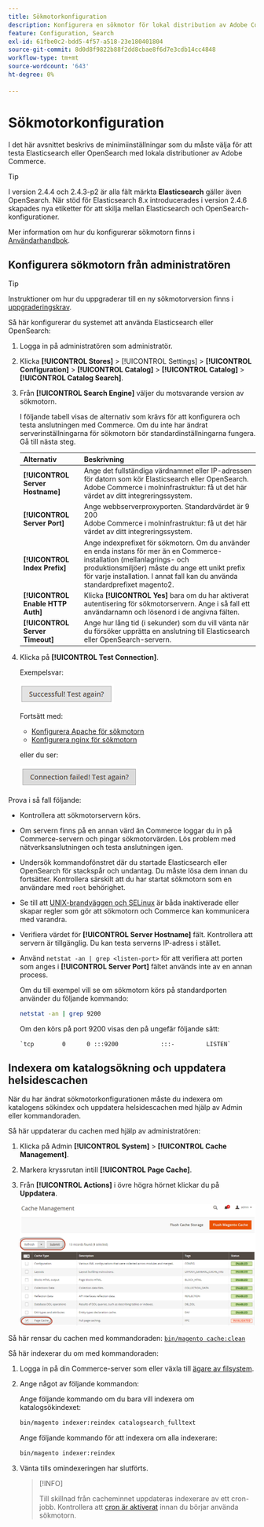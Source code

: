 ```yaml
---
title: Sökmotorkonfiguration
description: Konfigurera en sökmotor för lokal distribution av Adobe Commerce.
feature: Configuration, Search
exl-id: 61fbe0c2-bdd5-4f57-a518-23e180401804
source-git-commit: 8d0d8f9822b88f2dd8cbae8f6d7e3cdb14cc4848
workflow-type: tm+mt
source-wordcount: '643'
ht-degree: 0%

---
```


# Sökmotorkonfiguration

I det här avsnittet beskrivs de minimiinställningar som du måste välja för att testa Elasticsearch eller OpenSearch med lokala distributioner av Adobe Commerce.

>[!TIP]
>
>I version 2.4.4 och 2.4.3-p2 är alla fält märkta **Elasticsearch** gäller även OpenSearch.
>När stöd för Elasticsearch 8.x introducerades i version 2.4.6 skapades nya etiketter för att skilja mellan Elasticsearch och OpenSearch-konfigurationer.

Mer information om hur du konfigurerar sökmotorn finns i [Användarhandbok](https://experienceleague.adobe.com/docs/commerce-admin/catalog/catalog/search/search-configuration.html).

## Konfigurera sökmotorn från administratören

>[!TIP]
>
>Instruktioner om hur du uppgraderar till en ny sökmotorversion finns i [uppgraderingskrav](../../upgrade/prepare/prerequisites.md).

Så här konfigurerar du systemet att använda Elasticsearch eller OpenSearch:

1. Logga in på administratören som administratör.
1. Klicka **[!UICONTROL Stores]** > [!UICONTROL Settings] > **[!UICONTROL Configuration]** > **[!UICONTROL Catalog]** > **[!UICONTROL Catalog]** > **[!UICONTROL Catalog Search]**.
1. Från **[!UICONTROL Search Engine]** väljer du motsvarande version av sökmotorn.

   I följande tabell visas de alternativ som krävs för att konfigurera och testa anslutningen med Commerce. Om du inte har ändrat serverinställningarna för sökmotorn bör standardinställningarna fungera. Gå till nästa steg.

   | Alternativ | Beskrivning |
   |--- |--- |
   | **[!UICONTROL Server Hostname]** | Ange det fullständiga värdnamnet eller IP-adressen för datorn som kör Elasticsearch eller OpenSearch.<br>Adobe Commerce i molninfrastruktur: få ut det här värdet av ditt integreringssystem. |
   | **[!UICONTROL Server Port]** | Ange webbserverproxyporten. Standardvärdet är 9 200<br>Adobe Commerce i molninfrastruktur: få ut det här värdet av ditt integreringssystem. |
   | **[!UICONTROL Index Prefix]** | Ange indexprefixet för sökmotorn. Om du använder en enda instans för mer än en Commerce-installation (mellanlagrings- och produktionsmiljöer) måste du ange ett unikt prefix för varje installation. I annat fall kan du använda standardprefixet magento2. |
   | **[!UICONTROL Enable HTTP Auth]** | Klicka **[!UICONTROL Yes]** bara om du har aktiverat autentisering för sökmotorservern. Ange i så fall ett användarnamn och lösenord i de angivna fälten. |
   | **[!UICONTROL Server Timeout]** | Ange hur lång tid (i sekunder) som du vill vänta när du försöker upprätta en anslutning till Elasticsearch eller OpenSearch-servern. |

1. Klicka på **[!UICONTROL Test Connection]**.

   Exempelsvar:

   ![framgång](../../assets/configuration/elastic_test-success.png)

   Fortsätt med:

   - [Konfigurera Apache för sökmotorn](../../installation/prerequisites/search-engine/configure-apache.md)
   - [Konfigurera nginx för sökmotorn](../../installation/prerequisites/search-engine/configure-nginx.md)

   eller du ser:

   ![misslyckades](../../assets/configuration/elastic_test-fail.png)

Prova i så fall följande:

- Kontrollera att sökmotorservern körs.
- Om servern finns på en annan värd än Commerce loggar du in på Commerce-servern och pingar sökmotorvärden. Lös problem med nätverksanslutningen och testa anslutningen igen.
- Undersök kommandofönstret där du startade Elasticsearch eller OpenSearch för stackspår och undantag. Du måste lösa dem innan du fortsätter. Kontrollera särskilt att du har startat sökmotorn som en användare med `root` behörighet.
- Se till att [UNIX-brandväggen och SELinux](../../installation/prerequisites/search-engine/overview.md#firewall-and-selinux) är båda inaktiverade eller skapar regler som gör att sökmotorn och Commerce kan kommunicera med varandra.
- Verifiera värdet för **[!UICONTROL Server Hostname]** fält. Kontrollera att servern är tillgänglig. Du kan testa serverns IP-adress i stället.
- Använd `netstat -an | grep <listen-port>` för att verifiera att porten som anges i **[!UICONTROL Server Port]** fältet används inte av en annan process.

  Om du till exempel vill se om sökmotorn körs på standardporten använder du följande kommando:

  ```bash
  netstat -an | grep 9200
  ```

  Om den körs på port 9200 visas den på ungefär följande sätt:

  ```terminal
  `tcp        0      0 :::9200            :::-         LISTEN`
  ```

## Indexera om katalogsökning och uppdatera helsidescachen

När du har ändrat sökmotorkonfigurationen måste du indexera om katalogens sökindex och uppdatera helsidescachen med hjälp av Admin eller kommandoraden.

Så här uppdaterar du cachen med hjälp av administratören:

1. Klicka på Admin **[!UICONTROL System]** > **[!UICONTROL Cache Management]**.
1. Markera kryssrutan intill **[!UICONTROL Page Cache]**.
1. Från **[!UICONTROL Actions]** i övre högra hörnet klickar du på **Uppdatera**.

   ![cachehantering](../../assets/configuration/refresh-cache.png)

Så här rensar du cachen med kommandoraden: [`bin/magento cache:clean`](../cli/manage-cache.md#clean-and-flush-cache-types)

Så här indexerar du om med kommandoraden:

1. Logga in på din Commerce-server som eller växla till [ägare av filsystem](../../installation/prerequisites/file-system/overview.md).
1. Ange något av följande kommandon:

   Ange följande kommando om du bara vill indexera om katalogsökindexet:

   ```bash
   bin/magento indexer:reindex catalogsearch_fulltext
   ```

   Ange följande kommando för att indexera om alla indexerare:

   ```bash
   bin/magento indexer:reindex
   ```

1. Vänta tills omindexeringen har slutförts.

   >[!INFO]
   >
   >Till skillnad från cacheminnet uppdateras indexerare av ett cron-jobb. Kontrollera att [cron är aktiverat](../cli/configure-cron-jobs.md) innan du börjar använda sökmotorn.
